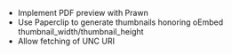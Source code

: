 - Implement PDF preview with Prawn
- Use Paperclip to generate thumbnails honoring oEmbed thumbnail_width/thumbnail_height
- Allow fetching of UNC URI
